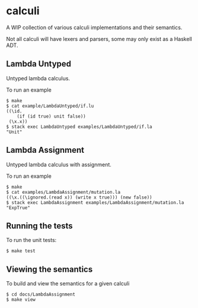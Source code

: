 # calculi

A WIP collection of various calculi implementations and their semantics.

Not all calculi will have lexers and parsers, some may only exist as a Haskell ADT.


## Lambda Untyped

Untyped lambda calculus.

To run an example

    $ make
    $ cat example/LambdaUntyped/if.lu
    ((\id.
        (if (id true) unit false))
     (\x.x))
    $ stack exec LambdaUntyped examples/LambdaUntyped/if.la 
    "Unit"


## Lambda Assignment

Untyped lambda calculus with assignment.

To run an example

    $ make
    $ cat examples/LambdaAssignment/mutation.la
    ((\x.((\ignored.(read x)) (write x true))) (new false))
    $ stack exec LambdaAssignment examples/LambdaAssignment/mutation.la
    "ExpTrue"


## Running the tests

To run the unit tests:

    $ make test


## Viewing the semantics

To build and view the semantics for a given calculi

    $ cd docs/LambdaAssignment
    $ make view

